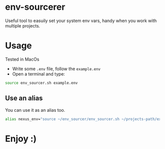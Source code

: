 # env-sourcerer
Useful tool to easuily set your system env vars, handy when you work with multiple projects.


# Usage
Tested in MacOs

- Write some `.env` file, follow the `example.env`
- Open a terminal and type:
```bash
source env_sourcer.sh example.env
```

## Use an alias
 You can use it as an alias too.

 ```bash
 alias nexus_env="source ~/env_sourcer/env_sourcer.sh ~/projects-path/example.env"
 ```

# Enjoy :)

